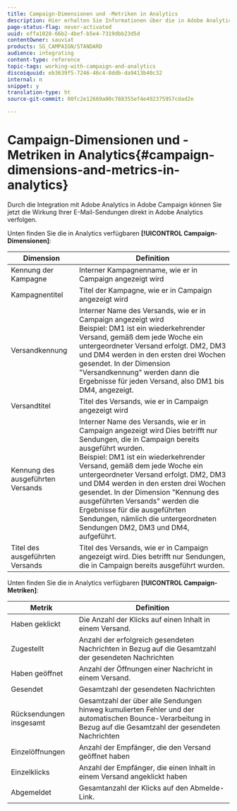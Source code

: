```yaml
---
title: Campaign-Dimensionen und -Metriken in Analytics
description: Hier erhalten Sie Informationen über die in Adobe Analytics verfügbaren Dimensionen, mit denen Ihre E-Mail-Sendungen in Adobe Campaign verfolgt werden können.
page-status-flag: never-activated
uuid: effa1028-66b2-4bef-b5e4-7319dbb23d5d
contentOwner: sauviat
products: SG_CAMPAIGN/STANDARD
audience: integrating
content-type: reference
topic-tags: working-with-campaign-and-analytics
discoiquuid: eb3639f5-7246-46c4-8ddb-da9413b40c32
internal: n
snippet: y
translation-type: ht
source-git-commit: 00fc2e12669a00c788355ef4e492375957cdad2e

---
```



# Campaign-Dimensionen und -Metriken in Analytics{#campaign-dimensions-and-metrics-in-analytics}

Durch die Integration mit Adobe Analytics in Adobe Campaign können Sie jetzt die Wirkung Ihrer E-Mail-Sendungen direkt in Adobe Analytics verfolgen.

Unten finden Sie die in Analytics verfügbaren **[!UICONTROL Campaign-Dimensionen]**:

<table> 
 <thead> 
  <tr> 
   <th> Dimension<br /> </th> 
   <th> Definition<br /> </th> 
  </tr> 
 </thead> 
 <tbody> 
  <tr> 
   <td> Kennung der Kampagne<br /> </td> 
   <td> Interner Kampagnenname, wie er in Campaign angezeigt wird<br /> </td> 
  </tr> 
  <tr> 
   <td> Kampagnentitel<br /> </td> 
   <td> Titel der Kampagne, wie er in Campaign angezeigt wird<br /> </td> 
  </tr> 
  <tr> 
   <td> Versandkennung<br /> </td> 
   <td> Interner Name des Versands, wie er in Campaign angezeigt wird<br /> Beispiel: DM1 ist ein wiederkehrender Versand, gemäß dem jede Woche ein untergeordneter Versand erfolgt. DM2, DM3 und DM4 werden in den ersten drei Wochen gesendet. In der Dimension "Versandkennung" werden dann die Ergebnisse für jeden Versand, also DM1 bis DM4, angezeigt. <br /> </td> 
  </tr> 
  <tr> 
   <td> Versandtitel<br /> </td> 
   <td> Titel des Versands, wie er in Campaign angezeigt wird<br /> </td> 
  </tr> 
  <tr> 
   <td> Kennung des ausgeführten Versands<br /> </td> 
   <td> Interner Name des Versands, wie er in Campaign angezeigt wird Dies betrifft nur Sendungen, die in Campaign bereits ausgeführt wurden.<br /> Beispiel: DM1 ist ein wiederkehrender Versand, gemäß dem jede Woche ein untergeordneter Versand erfolgt. DM2, DM3 und DM4 werden in den ersten drei Wochen gesendet. In der Dimension "Kennung des ausgeführten Versands" werden die Ergebnisse für die ausgeführten Sendungen, nämlich die untergeordneten Sendungen DM2, DM3 und DM4, aufgeführt. <br /> </td> 
  </tr> 
  <tr> 
   <td> Titel des ausgeführten Versands<br /> </td> 
   <td> Titel des Versands, wie er in Campaign angezeigt wird. Dies betrifft nur Sendungen, die in Campaign bereits ausgeführt wurden.<br /> </td> 
  </tr> 
 </tbody> 
</table>

Unten finden Sie die in Analytics verfügbaren **[!UICONTROL Campaign-Metriken]**:

<table> 
 <thead> 
  <tr> 
   <th> Metrik<br /> </th> 
   <th> Definition<br /> </th> 
  </tr> 
 </thead> 
 <tbody> 
  <tr> 
   <td> Haben geklickt<br /> </td> 
   <td> Die Anzahl der Klicks auf einen Inhalt in einem Versand.<br /> </td> 
  </tr> 
  <tr> 
   <td> Zugestellt<br /> </td> 
   <td> Anzahl der erfolgreich gesendeten Nachrichten in Bezug auf die Gesamtzahl der gesendeten Nachrichten<br /> </td> 
  </tr> 
  <tr> 
   <td> Haben geöffnet<br /> </td> 
   <td> Anzahl der Öffnungen einer Nachricht in einem Versand.<br /> </td> 
  </tr> 
  <tr> 
   <td> Gesendet<br /> </td> 
   <td> Gesamtzahl der gesendeten Nachrichten<br /> </td> 
  </tr> 
  <tr> 
   <td> Rücksendungen insgesamt<br /> </td> 
   <td> Gesamtzahl der über alle Sendungen hinweg kumulierten Fehler und der automatischen Bounce-Verarbeitung in Bezug auf die Gesamtzahl der gesendeten Nachrichten<br /> </td> 
  </tr> 
  <tr> 
   <td> Einzelöffnungen<br /> </td> 
   <td> Anzahl der Empfänger, die den Versand geöffnet haben<br /> </td> 
  </tr> 
  <tr> 
   <td> Einzelklicks<br /> </td> 
   <td> Anzahl der Empfänger, die einen Inhalt in einem Versand angeklickt haben<br /> </td> 
  </tr> 
  <tr> 
   <td> Abgemeldet<br /> </td> 
   <td> Gesamtanzahl der Klicks auf den Abmelde-Link.<br /> </td> 
  </tr> 
 </tbody> 
</table>

